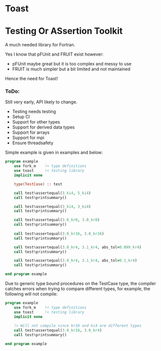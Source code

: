 # Toast
# Testing Or ASsertion Toolkit

A much needed library for Fortran.

Yes I know that pFUnit and FRUIT exist however:
- pFUnit maybe great but it is too complex and messy to use
- FRUIT is much simpler but a bit limited and not maintained

Hence the need for Toast!

### ToDo:
Still very early, API likely to change.
- Testing needs testing
- Setup CI
- Support for other types
- Support for derived data types
- Support for arrays
- Support for mpi
- Ensure threadsafety


Simple example is given in examples and below:

```fortran
program example
    use fork_m    !< type definitions
    use toast     !< testing library
    implicit none

    type(TestCase) :: test

    call test%assertequal(3_ki4, 5_ki4)
    call test%printsummary()

    call test%assertequal(3_ki4, 3_ki4)
    call test%printsummary()

    call test%assertequal(3.0_kr8, 3.0_kr8)
    call test%printsummary()
    
    call test%assertequal(3.0_kr16, 3.0_kr16)
    call test%printsummary()

    call test%assertequal(3.0_kr4, 3.1_kr4, abs_tol=0.099_kr4)
    call test%printsummary()

    call test%assertequal(3.0_kr4, 3.1_kr4, abs_tol=0.1_kr4)
    call test%printsummary()

end program example
```
Due to generic type bound procedures on the TestCase type, the compiler catches errors when trying to compare different types, for example, the following will not compile:

```fortran
program example
    use fork_m    !< type definitions
    use toast     !< testing library
    implicit none
    
    !> Will not compile since kr16 and ki4 are different types
    call test%assertequal(3.0_kr16, 3.0_kr4)
    call test%printsummary()

end program example
```
